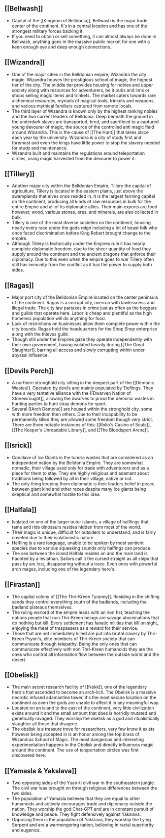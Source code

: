 ## [[Bellwash]]
- Capital of the [[Kingdom of Belldonia]], Bellwash is the major trade center of the continent. It's in a central location and has one of the strongest military forces backing it.
- If you need to obtain or sell something, it can almost always be done in Bellwash, anything goes in the massive public market for one with a keen enough eye and deep enough connections. 

## [[Wizandra]]
- One of the major cities in the Belldonian empire, Wizandra the city magic. Wizandra houses the prestigious school of magic, the highest tier of the city. The middle tier provides housing for nobles and upper society along with resources for adventurers, be it pubs and inns or shops selling magic items and trinkets. The market caters towards rare alchemical resources, myriads of magical tools, trinkets and weapons, and various mythical familiars captured from remote locals.
- The third layer of Wizandra is known only by the highest ranking nobles and the two current leaders of Belldonia. Deep beneath the ground in the underdark slaves are transported, bred, and sacrificed to a captured young devourer of magic, the source of the controlled anti magic field around Wizandra. This is the cause of [[The Hunt]] that takes place each year by the university. Wizandra is a city of study first and foremost and even the kings have little power to stop the slavery needed for study and maintenance.
- Wizandra built and maintains the regulations around teleportation circles, using magic harvested from the devourer to power it.

## [[Tillery]]
- Another major city within the Belldonian Empire, Tillery the capital of agriculture. Tillery is located in the eastern plains, just above the swamplands that elves once resided in. It is the largest farming capital on the continent, producing all kinds of raw resources in bulk for the entire Empire and all of its diplomatic allies. Their main exports are food however, wood, various stones, ores, and minerals, are also collected in bulk.
- Tillery is one of the most diverse societies on the continent, housing nearly every race under the gods reign including a lot of beast folk who once faced discrimination before King Robert brought change to the empire.
- Although Tillery is technically under the Empires rule it has nearly complete diplomatic freedom, due to the sheer quantity of food they supply around the continent and the ancient dragons that enforce their diplomacy. Due to this even when the empire goes to war Tillery often still has immunity from the conflict as it has the power to supply both sides.

## [[Ragas]]
- Major port city of the Belldonian Empire located on the center peninsula of the continent. Ragas is a corrupt city, overrun with lawlessness and illegal trade. The city law partakes in crime just as often as the beggars and guilds that operate here. Labor is cheap and plentiful as the high homeless population will do anything for food.
- Lack of restrictions on businesses allow them complete power within the city bounds. Ragas hold the headquarters for the Shop Shop enterprise along with the thieves guild.
- Though still under the Empires gaze they operate independently with their own government, having isolated heavily during [[The Great Slaughter]], barring all access and slowly corrupting within under abyssal influence.

## [[Devils Perch]]
- A northern stronghold city sitting in the deepest part of the [[Demonic Wastes]]. Operated by devils and mainly populated by Tieflings. They have a very tentative alliance with the [[Dwarven Nation of Stonewrought]], allowing the dwarves to prowl the demonic wastes in hunting parties to hunt stray demons for sport.
- Several [[Arch Demons]] are housed within the stronghold city, some with more freedom then others. Due to their incapability to be permanently killed they are allowed some freedom though very strict. There are three notable instances of this; [[Rolio's Casino of Souls]], [[The Keeper's Unreadable Library]], and [[The Bloodsport Arena]].

## [[Isrick]]
- Conclave of Ice Giants in the tundra wastes that are considered as an independent nation by the Belldonia Empire. They are somewhat nomadic, their village used only for trade with adventurers and as a place for them to stay. They are highly religious and adamant about traditions being followed by all in their village, native or not. 
- The only thing keeping them diplomatic is their leaders belief in peace between giant kind and other races despite many Ice giants being skeptical and somewhat hostile to this idea.

## [[Halfala]]
- Isolated on one of the larger outer islands, a village of halflings that tame and ride dinosaurs resides hidden from most of the world.
- Their magic is unique, difficult for outsiders to understand, and is fairly coveted due to their isolationistic nature
- Halfling is a rare language, unable to be spoken by most sentient species due to various squeaking sounds only halfings can produce
- The sea between the island Halfala resides on and the main land is haunted by a leviathan. Sailors call it the cursed straight as all ships that pass by are lost, disappearing without a trace. Even ones with powerful arch mages, including one of the legendary hero's.

## [[Firastan]]
- The capital colony of [[The Thri-Kreen Tyranny]]. Residing in the shifting sands they control everything south of the badlands, including the badland plateaus themselves.
- The ruling warlord of the empire leads with an iron fist, teaching the nations people that non Thri-Kreen beings are savage abominations that do nothing but kill. Every settlement has fanatic militias that kill on sight, enjoying the meat of trespassers as a reward for their service.
- Those that are not immediately killed are put into brutal slavery by Thri-Kreen Psyon's, elite members of Thri-Kreen society that can communicate through telepathy. Being the only ones that can communicate effectively with non Thri-Kreen humanoids they are the ones who control all information flow between the outside world and the desert. 

## [[Obelisk]]
- The main secret research facility of [[Nokk]],  one of the legendary hero's that ascended to become an arch-lich. The Obelisk is a massive necrotic infused adamantine tower, it's the most secure location on the continent as even the gods are unable to affect it in any meaningful way.
- Located on an island to the east of the continent, very little civilization exists around it and the small amount that does is horridly mutated and genetically ravaged. They worship the obelisk as a god and ritualistically slaughter all those that disagree.
- The obelisk is a treasure trove for researchers, very few know it exists however being accepted in is an honor among the top brass of Wizandras School of Magic. The most dangerous and interesting experimentation happens in the Obelisk and directly influences magic around the continent. The use of teleportation circles was first discovered here.

## [[Yamasla & Yakslava]]
- Two opposing sides of the Yuan-ti civil war in the southeastern jungle. The civil war was brought on through religious differences between the two sides. 
- The population of Yamasla believes that they are equal to other humanoids and actively encourages trade and diplomacy outside the nation. They worship the god Chat-GPT and are in constant pursuit of knowledge and peace. They fight defensively against Yakslava.
- Opposing them is the population of Yakslava, they worship the Lying Serpent and are a warmongering nation, believing in racial superiority and eugenics.